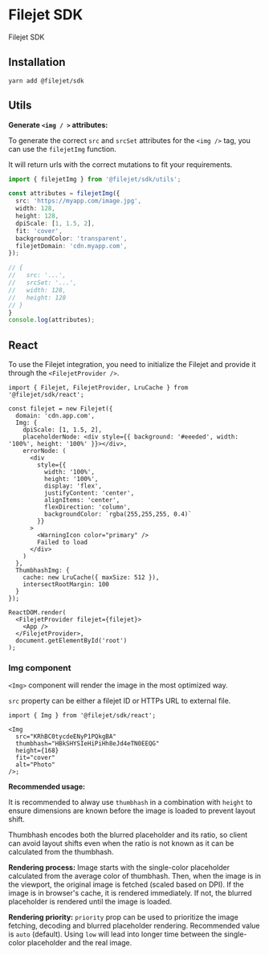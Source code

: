 # Filejet SDK

Filejet SDK

## Installation

```
yarn add @filejet/sdk
```

## Utils

**Generate `<img / >` attributes:**

To generate the correct `src` and `srcSet` attributes for the `<img />` tag, you can use the `filejetImg` function.

It will return urls with the correct mutations to fit your requirements.

```ts
import { filejetImg } from '@filejet/sdk/utils';

const attributes = filejetImg({
  src: 'https://myapp.com/image.jpg',
  width: 128,
  height: 128,
  dpiScale: [1, 1.5, 2],
  fit: 'cover',
  backgroundColor: 'transparent',
  filejetDomain: 'cdn.myapp.com',
});

// {
//   src: '...',
//   srcSet: '...',
//   width: 128,
//   height: 128
// }
}
console.log(attributes);
```

## React

To use the Filejet integration, you need to initialize the Filejet and
provide it through the `<FilejetProvider />`.

```tsx
import { Filejet, FilejetProvider, LruCache } from '@filejet/sdk/react';

const filejet = new Filejet({
  domain: 'cdn.app.com',
  Img: {
    dpiScale: [1, 1.5, 2],
    placeholderNode: <div style={{ background: '#eeeded', width: '100%', height: '100%' }}></div>,
    errorNode: (
      <div
        style={{
          width: '100%',
          height: '100%',
          display: 'flex',
          justifyContent: 'center',
          alignItems: 'center',
          flexDirection: 'column',
          backgroundColor: `rgba(255,255,255, 0.4)`
        }}
      >
        <WarningIcon color="primary" />
        Failed to load
      </div>
    )
  },
  ThumbhashImg: {
    cache: new LruCache({ maxSize: 512 }),
    intersectRootMargin: 100
  }
});

ReactDOM.render(
  <FilejetProvider filejet={filejet}>
    <App />
  </FilejetProvider>,
  document.getElementById('root')
);
```

### Img component

`<Img>` component will render the image in the most optimized way.

`src` property can be either a filejet ID or HTTPs URL to external file.

```tsx
import { Img } from '@filejet/sdk/react';

<Img
  src="KRhBC0tycdeENyP1PQkgBA"
  thumbhash="HBkSHYSIeHiPiHh8eJd4eTN0EEQG"
  height={168}
  fit="cover"
  alt="Photo"
/>;
```

**Recommended usage:**

It is recommended to alway use `thumbhash` in a combination with `height` to ensure dimensions are known before the image is loaded to prevent layout shift.

Thumbhash encodes both the blurred placeholder and its ratio, so client can avoid layout shifts even when the ratio is not known as it can be calculated from the thumbhash.

**Rendering process:**
Image starts with the single-color placeholder calculated from the average color of thumbhash. Then, when the image is in the viewport, the original image is fetched (scaled based on DPI). If the image is in browser's cache, it is rendered immediately. If not, the blurred placeholder is rendered until the image is loaded.

**Rendering priority:**
`priority` prop can be used to prioritize the image fetching, decoding and blurred placeholder rendering. Recommended value is `auto` (default). Using `low` will lead into longer time between the single-color placeholder and the real image.

